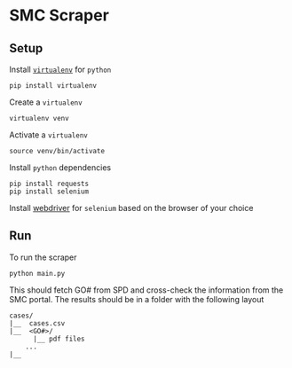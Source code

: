 # SMC Scraper

## Setup

Install [`virtualenv`](https://virtualenv.pypa.io/en/stable/installation/) for `python`

    pip install virtualenv

Create a `virtualenv`

    virtualenv venv

Activate a `virtualenv`

    source venv/bin/activate

Install `python` dependencies

    pip install requests
    pip install selenium

Install [webdriver](https://selenium-python.readthedocs.io/installation.html#drivers) for `selenium` based on the browser of your choice


## Run

To run the scraper
    
    python main.py

This should fetch GO# from SPD and cross-check the information from the SMC portal. 
The results should be in a folder with the following layout

    cases/
    |__  cases.csv 
    |__  <GO#>/
          |__ pdf files
        ...
    |__  
